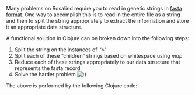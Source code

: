 
Many problems on Rosalind require you to read in genetic strings in [fasta format](http://rosalind.info/glossary/fasta-format/). One way to accomplish this is to read in the entire file as a string and then to split the string appropriately to extract the information and store it an appropriate data structure.

A functional solution in Clojure can be broken down into the following steps:

1. Split the string on the instances of  ‘>’
2. Split each of these “children” strings based on whitespace using *map*
3. Reduce each of these strings appropriately to our data structure that represents the fasta record
4. Solve the harder problem ![:)](http://kyledef.org/inzamam/wp-includes/images/smilies/simple-smile.png)

The above is performed by the following Clojure code:

 

<div class="gist-for-robots"><script src="http://gist.github.com/5f52804a408e6a2ea949.js"></script></div>
